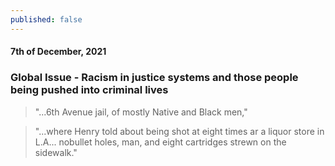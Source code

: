```yaml
---
published: false
---
```

#### 7th of December, 2021

### Global Issue - Racism in justice systems and those people being pushed into criminal lives

> "...6th Avenue jail, of mostly Native and Black men,"

> "...where Henry told about being shot at eight times ar a liquor store in L.A... nobullet holes, man, and eight cartridges strewn on the sidewalk."